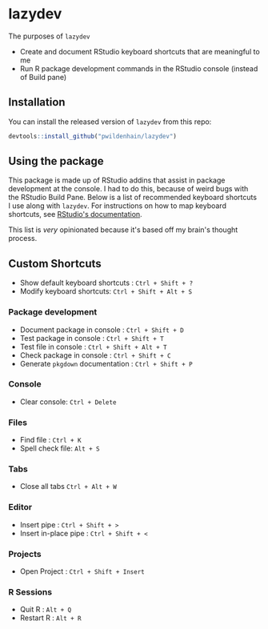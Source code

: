 # lazydev

The purposes of `lazydev`

* Create and document RStudio keyboard shortcuts that are meaningful to me
* Run R package development commands in the RStudio console (instead of Build pane)

## Installation

You can install the released version of `lazydev` from this repo:

``` r
devtools::install_github("pwildenhain/lazydev")
```

## Using the package

This package is made up of RStudio addins that assist in package development at the console. I
had to do this, because of weird bugs with the RStudio Build Pane. Below is a list of recommended 
keyboard shortcuts I use along with `lazydev`. For instructions on how to map keyboard shortcuts, see
[RStudio's documentation](https://rstudio.github.io/rstudioaddins/#keyboard-shorcuts).

This list is _very_ opinionated because it's based off my brain's thought process. 

## Custom Shortcuts

* Show default keyboard shortcuts : `Ctrl + Shift + ?`
* Modify keyboard shortcuts: `Ctrl + Shift + Alt + S`

### Package development

* Document package in console : `Ctrl + Shift + D`
* Test package in console : `Ctrl + Shift + T`
* Test file in console : `Ctrl + Shift + Alt + T`
* Check package in console : `Ctrl + Shift + C`
* Generate `pkgdown` documentation : `Ctrl + Shift + P`

### Console

* Clear console: `Ctrl + Delete`

### Files

* Find file : `Ctrl + K`
* Spell check file: `Alt + S`

### Tabs

* Close all tabs `Ctrl + Alt + W`

### Editor

* Insert pipe : `Ctrl + Shift + >`
* Insert in-place pipe :  `Ctrl + Shift + <`

### Projects

* Open Project : `Ctrl + Shift + Insert`

### R Sessions

* Quit R : `Alt + Q`
* Restart R : `Alt + R`

